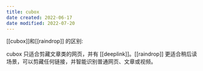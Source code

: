 ```yaml
---
title: cubox
date created: 2022-06-17
date modified: 2022-07-20
---
```


[[cubox]]和[[raindrop]] 的区别:

cubox 只适合剪藏文章类的网页，并有 [[deeplink]]。[[raindrop]] 更适合稍后读场景，可以剪藏任何链接，并智能识别普通网页、文章或视频。
